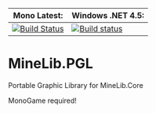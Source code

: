 **Mono Latest:** | **Windows .NET 4.5:**
------------ | -------------
[![Build Status](https://travis-ci.org/MineLib/MineLib.PGL.svg?branch=master)](https://travis-ci.org/MineLib/MineLib.PGL) | [![Build status](https://ci.appveyor.com/api/projects/status/httc1x6oxy8th756?svg=true)](https://ci.appveyor.com/project/Aragas/minelib-pgl)

# MineLib.PGL
Portable Graphic Library for MineLib.Core


MonoGame required!
